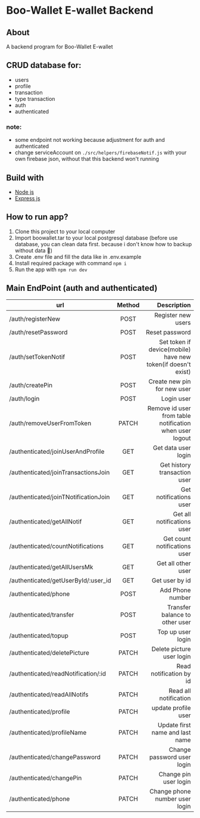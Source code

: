 # Boo-Wallet E-wallet Backend
## About 
A backend program for Boo-Wallet E-wallet

## CRUD database for:
- users
- profile
- transaction
- type transaction
- auth
- authenticated

### note:
- some endpoint not working because adjustment for auth and authenticated
- change serviceAccount on `./src/helpers/firebaseNotif.js` with your own firebase json, without that this backend won't running


## Build with
- [Node js](https://nodejs.org)
- [Express js](https://expressjs.com/)


## How to run app?
1. Clone this project to your local computer
2. Import boowallet.tar to your local postgresql database (before use database, you can clean data first. because i don't know how to backup without data :rofl:)
3. Create .env file and fill the data like in .env.example
4. Install required package with command `npm i`
5. Run the app with `npm run dev`

## Main EndPoint (auth and authenticated)

| url        | Method           | Description  |
| ------------- |:-------------:| -----:|
| /auth/registerNew      | POST | Register new users |
| /auth/resetPassword      | POST | Reset password |
| /auth/setTokenNotif      | POST | Set token if device(mobile) have new token(if doesn't exist) |
| /auth/createPin      | POST | Create new pin for new user |
| /auth/login      | POST | Login user |
| /auth/removeUserFromToken      | PATCH | Remove id user from table notification when user logout |
| /authenticated/joinUserAndProfile      | GET | Get data user login |
| /authenticated/joinTransactionsJoin      | GET | Get history transaction user |
| /authenticated/joinTNotificationJoin      | GET | Get notifications user |
| /authenticated/getAllNotif      | GET | Get all notifications user  |
| /authenticated/countNotifications      | GET | Get count notifications user |
| /authenticated/getAllUsersMk      | GET | Get all other user |
| /authenticated/getUserById/:user_id      | GET | Get user by id |
| /authenticated/phone      | POST | Add Phone number |
| /authenticated/transfer      | POST | Transfer balance to other user |
| /authenticated/topup      | POST | Top up user login |
| /authenticated/deletePicture      | PATCH | Delete picture user login |
| /authenticated/readNotification/:id      | PATCH | Read notification by id  |
| /authenticated/readAllNotifs      | PATCH | Read all notification |
| /authenticated/profile      | PATCH | update profile user |
| /authenticated/profileName      | PATCH | Update first name and last name |
| /authenticated/changePassword      | PATCH | Change password user login |
| /authenticated/changePin      | PATCH | Change pin user login |
| /authenticated/phone      | PATCH | Change phone number user login |

